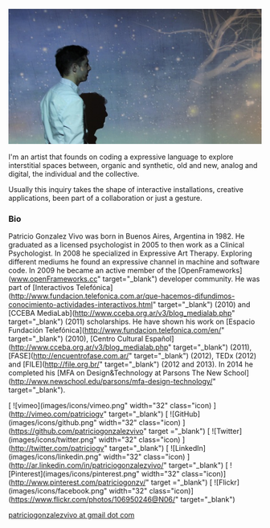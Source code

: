
![IMG](images/about_picture.jpg)

I'm an artist that founds on coding a expressive language to explore interstitial spaces between, organic and synthetic, old and new, analog and digital, the individual and the collective.

Usually this inquiry takes the shape of interactive installations, creative applications, been part of a collaboration or just a gesture.

### Bio

Patricio Gonzalez Vivo was born in Buenos Aires, Argentina in 1982. He graduated as a licensed psychologist in 2005 to then work as a Clinical Psychologist.  In 2008 he specialized in Expressive Art Therapy.  Exploring different mediums he found  an expressive channel in machine and software code. In 2009 he became an active member of the [OpenFrameworks](www.openFrameworks.cc" target="_blank") developer community. He was part of [Interactivos Telefónica](http://www.fundacion.telefonica.com.ar/que-hacemos-difundimos-conocimiento-actividades-interactivos.html" target="_blank") (2010) and [CCEBA MediaLab](http://www.cceba.org.ar/v3/blog_medialab.php" target="_blank") (2011) scholarships. He have shown his work on [Espacio Fundación Telefónica](http://www.fundacion.telefonica.com/en/" target="_blank") (2010), [Centro Cultural Español](http://www.cceba.org.ar/v3/blog_medialab.php" target="_blank") (2011), [FASE](http://encuentrofase.com.ar/" target="_blank") (2012), TEDx (2012) and [FILE](http://file.org.br/" target="_blank") (2012 and 2013). In 2014 he completed  his [MFA on Design&Technology at Parsons The New School](http://www.newschool.edu/parsons/mfa-design-technology/" target="_blank").

[ ![vimeo](images/icons/vimeo.png" width="32" class="icon) ](http://vimeo.com/patriciogv" target="_blank")
[ ![GitHub](images/icons/github.png" width="32" class="icon) ](https://github.com/patriciogonzalezvivo" target ="_blank")
[ ![Twitter](images/icons/twitter.png" width="32" class="icon) ](http://twitter.com/patriciogv" target="_blank")
[ ![LinkedIn](images/icons/linkedin.png" width="32" class="icon) ](http://ar.linkedin.com/in/patriciogonzalezvivo/" target="_blank")
[ ![Pinterest](images/icons/pinterest.png" width="32" class="icon)](http://www.pinterest.com/patriciogonzv/" target ="_blank")
[ ![Flickr](images/icons/facebook.png" width="32" class="icon)](https://www.flickr.com/photos/106950246@N06/" target="_blank")

[patriciogonzalezvivo at gmail dot com](mailTo:patriciogonzalezvivo@gmail.com)

